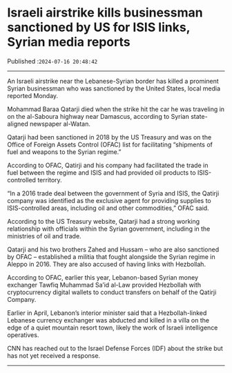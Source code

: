 # Israeli airstrike kills businessman sanctioned by US for ISIS links, Syrian media reports

Published :`2024-07-16 20:48:42`

---

An Israeli airstrike near the Lebanese-Syrian border has killed a prominent Syrian businessman who was sanctioned by the United States, local media reported Monday.

Mohammad Baraa Qatarji died when the strike hit the car he was traveling in on the al-Saboura highway near Damascus, according to Syrian state-aligned newspaper al-Watan.

Qatarji had been sanctioned in 2018 by the US Treasury and was on the Office of Foreign Assets Control (OFAC) list for facilitating “shipments of fuel and weapons to the Syrian regime.”

According to OFAC, Qatirji and his company had facilitated the trade in fuel between the regime and ISIS and had provided oil products to ISIS-controlled territory.

“In a 2016 trade deal between the government of Syria and ISIS, the Qatirji company was identified as the exclusive agent for providing supplies to ISIS-controlled areas, including oil and other commodities,” OFAC said.

According to the US Treasury website, Qatarji had a strong working relationship with officials within the Syrian government, including in the ministries of oil and trade.

Qatarji and his two brothers Zahed and Hussam – who are also sanctioned by OFAC – established a militia that fought alongside the Syrian regime in Aleppo in 2016. They are also accused of having links with Hezbollah.

According to OFAC, earlier this year, Lebanon-based Syrian money exchanger Tawfiq Muhammad Sa’id al-Law provided Hezbollah with cryptocurrency digital wallets to conduct transfers on behalf of the Qatirji Company.

Earlier in April, Lebanon’s interior minister said that a Hezbollah-linked Lebanese currency exchanger was abducted and killed in a villa on the edge of a quiet mountain resort town, likely the work of Israeli intelligence operatives.

CNN has reached out to the Israel Defense Forces (IDF) about the strike but has not yet received a response.

---

